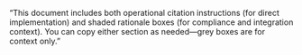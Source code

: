 “This document includes both operational citation instructions (for direct implementation) and shaded rationale boxes (for compliance and integration context). You can copy either section as needed—grey boxes are for context only.”
